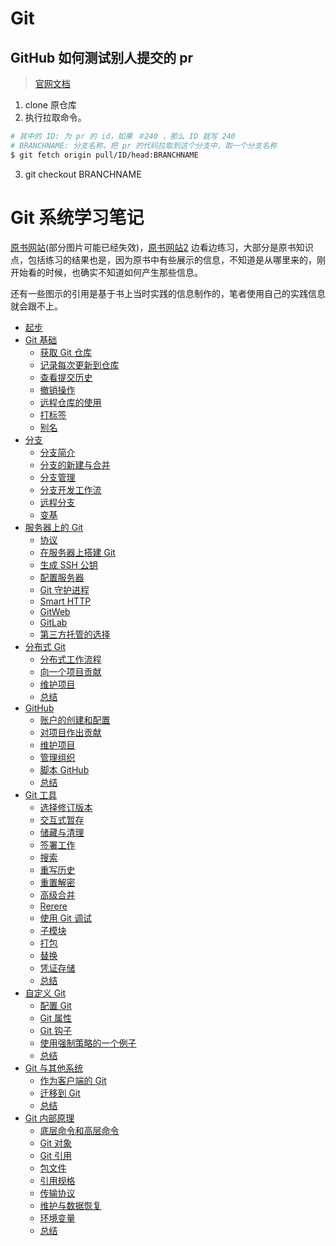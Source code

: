 
# Git

## GitHub 如何测试别人提交的 pr

> [官网文档](https://help.github.com/articles/checking-out-pull-requests-locally/)

1. clone 原仓库
2. 执行拉取命令。

  ```bash
  # 其中的 ID: 为 pr 的 id，如果 ＃240 ，那么 ID 就写 240
  # BRANCHNAME: 分支名称，把 pr 的代码拉取到这个分支中，取一个分支名称
  $ git fetch origin pull/ID/head:BRANCHNAME
  ```

3. git checkout BRANCHNAME

# Git 系统学习笔记

[原书网站](http://www.git-scm.com.cn/1511.html)(部分图片可能已经失效)，[原书网站2](https://www.progit.cn/) 边看边练习，大部分是原书知识点，包括练习的结果也是，因为原书中有些展示的信息，不知道是从哪里来的，刚开始看的时候，也确实不知道如何产生那些信息。

还有一些图示的引用是基于书上当时实践的信息制作的，笔者使用自己的实践信息就会跟不上。

- [起步](./01/)
- [Git 基础](./02/)
  - [获取 Git 仓库](./02/01.md)
  - [记录每次更新到仓库](./02/02.md)
  - [查看提交历史](./02/03.md)
  - [撤销操作](./02/04.md)
  - [远程仓库的使用](./02/05.md)
  - [打标签](./02/06.md)
  - [别名](./02/07.md)
- [分支](./03/)
  - [分支简介](./03/01.md)
  - [分支的新建与合并](./03/02.md)
  - [分支管理](./03/03.md)
  - [分支开发工作流](./03/04.md)
  - [远程分支](./03/05.md)
  - [变基](./03/05.md)
- [服务器上的 Git](./04/)
  - [协议](./04/01.md)
  - [在服务器上搭建 Git](./04/02.md)
  - [生成 SSH 公钥](./04/03.md)
  - [配置服务器](./04/04.md)
  - [Git 守护进程](./04/05.md)
  - [Smart HTTP](./04/06.md)
  - [GitWeb](./04/07.md)
  - [GitLab](./04/08.md)
  - [第三方托管的选择](./04/09.md)
- [分布式 Git](./05/)
  - [分布式工作流程](./05/01.md)
  - [向一个项目贡献](./05/02.md)
  - [维护项目](./05/03.md)
  - [总结](./05/04.md)
- [GitHub](./06/)
  - [账户的创建和配置](./06/01.md)
  - [对项目作出贡献](./06/02.md)
  - [维护项目](./06/03.md)
  - [管理组织](./06/04.md)
  - [脚本 GitHub](./06/05.md)
  - [总结](./06/06.md)
- [Git 工具](./07/)
  - [选择修订版本](./07/01.md)
  - [交互式暂存](./07/02.md)
  - [储藏与清理](./07/03.md)
  - [签署工作](./07/04.md)
  - [搜索](./07/05.md)
  - [重写历史](./07/06.md)
  - [重置解密](./07/07.md)
  - [高级合并](./07/08.md)
  - [Rerere](./07/09.md)
  - [使用 Git 调试](./07/10.md)
  - [子模块](./07/11.md)
  - [打包](./07/12.md)
  - [替换](./07/13.md)
  - [凭证存储](./07/14.md)
  - [总结](./07/15.md)
- [自定义 Git](./08/)
  - [配置 Git](./08/01.md)
  - [Git 属性](./08/02.md)
  - [Git 钩子](./08/03.md)
  - [使用强制策略的一个例子](./08/04.md)
  - [总结](./08/05.md)
- [Git 与其他系统](./09/)
  - [作为客户端的 Git](./09/01.md)
  - [迁移到 Git](./09/02.md)
  - [总结](./09/03.md)
- [Git 内部原理](./10/)
  - [底层命令和高层命令](./10/01.md)
  - [Git 对象](./10/02.md)
  - [Git 引用](./10/03.md)
  - [包文件](./10/04.md)
  - [引用规格](./10/05.md)
  - [传输协议](./10/06.md)
  - [维护与数据恢复](./10/07.md)
  - [环境变量](./10/08.md)
  - [总结](./10/09.md)
